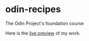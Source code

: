 # odin-recipes
The Odin Project's foundation course

Here is the [live preview](https://yeevern.github.io/odin-recipes/) of my work. 
